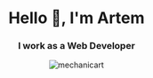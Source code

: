 <h1 align="center">Hello 👋, I'm Artem</h1>
<h3 align="center">I work as a Web Developer</h3>

<p align="center"> 
  <img src="https://media.giphy.com/media/PiQejEf31116URju4V/source.gif" alt="mechanicart" />
</p>
